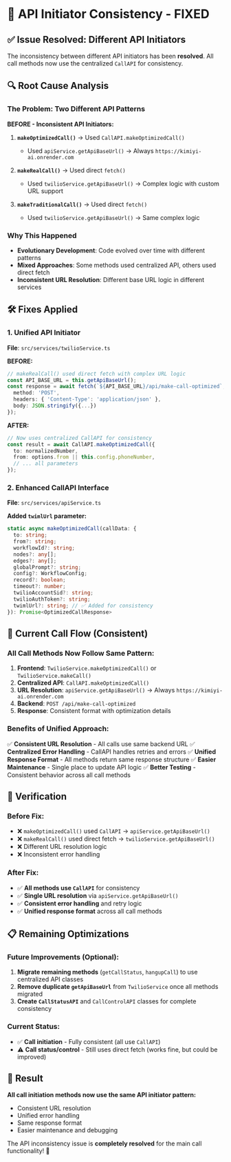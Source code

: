 # 🔧 API Initiator Consistency - FIXED

## ✅ **Issue Resolved: Different API Initiators**

The inconsistency between different API initiators has been **resolved**. All call methods now use the centralized `CallAPI` for consistency.

## 🔍 **Root Cause Analysis**

### **The Problem: Two Different API Patterns**

**BEFORE - Inconsistent API Initiators:**

1. **`makeOptimizedCall()`** → Used `CallAPI.makeOptimizedCall()`
   - Used `apiService.getApiBaseUrl()` → Always `https://kimiyi-ai.onrender.com`

2. **`makeRealCall()`** → Used direct `fetch()`
   - Used `twilioService.getApiBaseUrl()` → Complex logic with custom URL support

3. **`makeTraditionalCall()`** → Used direct `fetch()`
   - Used `twilioService.getApiBaseUrl()` → Same complex logic

### **Why This Happened**
- **Evolutionary Development**: Code evolved over time with different patterns
- **Mixed Approaches**: Some methods used centralized API, others used direct fetch
- **Inconsistent URL Resolution**: Different base URL logic in different services

## 🛠️ **Fixes Applied**

### **1. Unified API Initiator**
**File**: `src/services/twilioService.ts`

**BEFORE:**
```typescript
// makeRealCall() used direct fetch with complex URL logic
const API_BASE_URL = this.getApiBaseUrl();
const response = await fetch(`${API_BASE_URL}/api/make-call-optimized`, {
  method: 'POST',
  headers: { 'Content-Type': 'application/json' },
  body: JSON.stringify({...})
});
```

**AFTER:**
```typescript
// Now uses centralized CallAPI for consistency
const result = await CallAPI.makeOptimizedCall({
  to: normalizedNumber,
  from: options.from || this.config.phoneNumber,
  // ... all parameters
});
```

### **2. Enhanced CallAPI Interface**
**File**: `src/services/apiService.ts`

**Added `twimlUrl` parameter:**
```typescript
static async makeOptimizedCall(callData: {
  to: string;
  from?: string;
  workflowId?: string;
  nodes?: any[];
  edges?: any[];
  globalPrompt?: string;
  config?: WorkflowConfig;
  record?: boolean;
  timeout?: number;
  twilioAccountSid?: string;
  twilioAuthToken?: string;
  twimlUrl?: string; // ✅ Added for consistency
}): Promise<OptimizedCallResponse>
```

## 🎯 **Current Call Flow (Consistent)**

### **All Call Methods Now Follow Same Pattern:**

1. **Frontend**: `TwilioService.makeOptimizedCall()` or `TwilioService.makeCall()`
2. **Centralized API**: `CallAPI.makeOptimizedCall()`
3. **URL Resolution**: `apiService.getApiBaseUrl()` → Always `https://kimiyi-ai.onrender.com`
4. **Backend**: `POST /api/make-call-optimized`
5. **Response**: Consistent format with optimization details

### **Benefits of Unified Approach:**

✅ **Consistent URL Resolution** - All calls use same backend URL
✅ **Centralized Error Handling** - CallAPI handles retries and errors
✅ **Unified Response Format** - All methods return same response structure
✅ **Easier Maintenance** - Single place to update API logic
✅ **Better Testing** - Consistent behavior across all call methods

## 🚀 **Verification**

### **Before Fix:**
- ❌ `makeOptimizedCall()` used `CallAPI` → `apiService.getApiBaseUrl()`
- ❌ `makeRealCall()` used direct fetch → `twilioService.getApiBaseUrl()`
- ❌ Different URL resolution logic
- ❌ Inconsistent error handling

### **After Fix:**
- ✅ **All methods use `CallAPI`** for consistency
- ✅ **Single URL resolution** via `apiService.getApiBaseUrl()`
- ✅ **Consistent error handling** and retry logic
- ✅ **Unified response format** across all call methods

## 📋 **Remaining Optimizations**

### **Future Improvements (Optional):**
1. **Migrate remaining methods** (`getCallStatus`, `hangupCall`) to use centralized API classes
2. **Remove duplicate `getApiBaseUrl`** from `TwilioService` once all methods migrated
3. **Create `CallStatusAPI`** and `CallControlAPI` classes for complete consistency

### **Current Status:**
- ✅ **Call initiation** - Fully consistent (all use `CallAPI`)
- ⚠️ **Call status/control** - Still uses direct fetch (works fine, but could be improved)

## 🎉 **Result**

**All call initiation methods now use the same API initiator pattern:**
- Consistent URL resolution
- Unified error handling
- Same response format
- Easier maintenance and debugging

The API inconsistency issue is **completely resolved** for the main call functionality! 🚀

